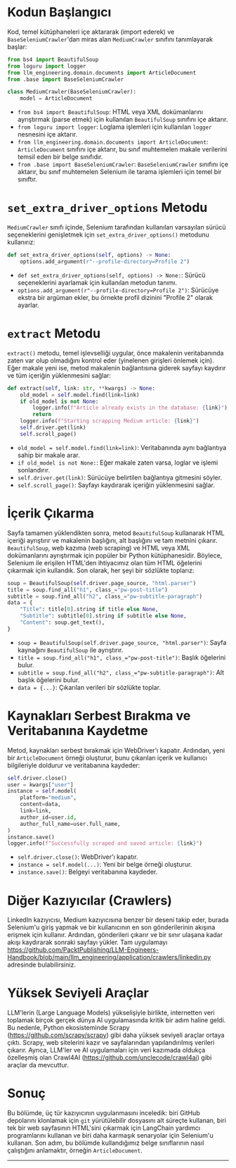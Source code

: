 # Kodun Başlangıcı
Kod, temel kütüphaneleri içe aktararak (import ederek) ve `BaseSeleniumCrawler`'dan miras alan `MediumCrawler` sınıfını tanımlayarak başlar: 
```python
from bs4 import BeautifulSoup 
from loguru import logger 
from llm_engineering.domain.documents import ArticleDocument 
from .base import BaseSeleniumCrawler 

class MediumCrawler(BaseSeleniumCrawler):
    model = ArticleDocument
```
- `from bs4 import BeautifulSoup`: HTML veya XML dokümanlarını ayrıştırmak (parse etmek) için kullanılan `BeautifulSoup` sınıfını içe aktarır.
- `from loguru import logger`: Loglama işlemleri için kullanılan `logger` nesnesini içe aktarır.
- `from llm_engineering.domain.documents import ArticleDocument`: `ArticleDocument` sınıfını içe aktarır, bu sınıf muhtemelen makale verilerini temsil eden bir belge sınıfıdır.
- `from .base import BaseSeleniumCrawler`: `BaseSeleniumCrawler` sınıfını içe aktarır, bu sınıf muhtemelen Selenium ile tarama işlemleri için temel bir sınıftır.

# `set_extra_driver_options` Metodu
`MediumCrawler` sınıfı içinde, Selenium tarafından kullanılan varsayılan sürücü seçeneklerini genişletmek için `set_extra_driver_options()` metodunu kullanırız:
```python
def set_extra_driver_options(self, options) -> None:
    options.add_argument(r"--profile-directory=Profile 2")
```
- `def set_extra_driver_options(self, options) -> None:`: Sürücü seçeneklerini ayarlamak için kullanılan metodun tanımı.
- `options.add_argument(r"--profile-directory=Profile 2")`: Sürücüye ekstra bir argüman ekler, bu örnekte profil dizinini "Profile 2" olarak ayarlar.

# `extract` Metodu
`extract()` metodu, temel işlevselliği uygular, önce makalenin veritabanında zaten var olup olmadığını kontrol eder (yinelenen girişleri önlemek için). Eğer makale yeni ise, metod makalenin bağlantısına giderek sayfayı kaydırır ve tüm içeriğin yüklenmesini sağlar:
```python
def extract(self, link: str, **kwargs) -> None:
    old_model = self.model.find(link=link)
    if old_model is not None:
        logger.info(f"Article already exists in the database: {link}")
        return
    logger.info(f"Starting scrapping Medium article: {link}")
    self.driver.get(link)
    self.scroll_page()
```
- `old_model = self.model.find(link=link)`: Veritabanında aynı bağlantıya sahip bir makale arar.
- `if old_model is not None:`: Eğer makale zaten varsa, loglar ve işlemi sonlandırır.
- `self.driver.get(link)`: Sürücüye belirtilen bağlantıya gitmesini söyler.
- `self.scroll_page()`: Sayfayı kaydırarak içeriğin yüklenmesini sağlar.

# İçerik Çıkarma
Sayfa tamamen yüklendikten sonra, metod `BeautifulSoup` kullanarak HTML içeriği ayrıştırır ve makalenin başlığını, alt başlığını ve tam metnini çıkarır. `BeautifulSoup`, web kazıma (web scraping) ve HTML veya XML dokümanlarını ayrıştırmak için popüler bir Python kütüphanesidir. Böylece, Selenium ile erişilen HTML'den ihtiyacımız olan tüm HTML öğelerini çıkarmak için kullandık. Son olarak, her şeyi bir sözlükte toplarız:
```python
soup = BeautifulSoup(self.driver.page_source, "html.parser")
title = soup.find_all("h1", class_="pw-post-title")
subtitle = soup.find_all("h2", class_="pw-subtitle-paragraph")
data = {
    "Title": title[0].string if title else None,
    "Subtitle": subtitle[0].string if subtitle else None,
    "Content": soup.get_text(),
}
```
- `soup = BeautifulSoup(self.driver.page_source, "html.parser")`: Sayfa kaynağını `BeautifulSoup` ile ayrıştırır.
- `title = soup.find_all("h1", class_="pw-post-title")`: Başlık öğelerini bulur.
- `subtitle = soup.find_all("h2", class_="pw-subtitle-paragraph")`: Alt başlık öğelerini bulur.
- `data = {...}`: Çıkarılan verileri bir sözlükte toplar.

# Kaynakları Serbest Bırakma ve Veritabanına Kaydetme
Metod, kaynakları serbest bırakmak için WebDriver'ı kapatır. Ardından, yeni bir `ArticleDocument` örneği oluşturur, bunu çıkarılan içerik ve kullanıcı bilgileriyle doldurur ve veritabanına kaydeder:
```python
self.driver.close()
user = kwargs["user"]
instance = self.model(
    platform="medium",
    content=data,
    link=link,
    author_id=user.id,
    author_full_name=user.full_name,
)
instance.save()
logger.info(f"Successfully scraped and saved article: {link}")
```
- `self.driver.close()`: WebDriver'ı kapatır.
- `instance = self.model(...)`: Yeni bir belge örneği oluşturur.
- `instance.save()`: Belgeyi veritabanına kaydeder.

# Diğer Kazıyıcılar (Crawlers)
LinkedIn kazıyıcısı, Medium kazıyıcısına benzer bir deseni takip eder, burada Selenium'u giriş yapmak ve bir kullanıcının en son gönderilerinin akışına erişmek için kullanır. Ardından, gönderileri çıkarır ve bir sınır ulaşana kadar akışı kaydırarak sonraki sayfayı yükler. Tam uygulamayı https://github.com/PacktPublishing/LLM-Engineers-Handbook/blob/main/llm_engineering/application/crawlers/linkedin.py adresinde bulabilirsiniz.

# Yüksek Seviyeli Araçlar
LLM'lerin (Large Language Models) yükselişiyle birlikte, internetten veri toplamak birçok gerçek dünya AI uygulamasında kritik bir adım haline geldi. Bu nedenle, Python ekosisteminde Scrapy (https://github.com/scrapy/scrapy) gibi daha yüksek seviyeli araçlar ortaya çıktı. Scrapy, web sitelerini kazır ve sayfalarından yapılandırılmış verileri çıkarır. Ayrıca, LLM'ler ve AI uygulamaları için veri kazımada oldukça özelleşmiş olan Crawl4AI (https://github.com/unclecode/crawl4ai) gibi araçlar da mevcuttur.

# Sonuç
Bu bölümde, üç tür kazıyıcının uygulanmasını inceledik: biri GitHub depolarını klonlamak için `git` yürütülebilir dosyasını alt süreçte kullanan, biri tek bir web sayfasının HTML'sini çıkarmak için LangChain yardımcı programlarını kullanan ve biri daha karmaşık senaryolar için Selenium'u kullanan. Son adım, bu bölümde kullandığımız belge sınıflarının nasıl çalıştığını anlamaktır, örneğin `ArticleDocument`.

---

